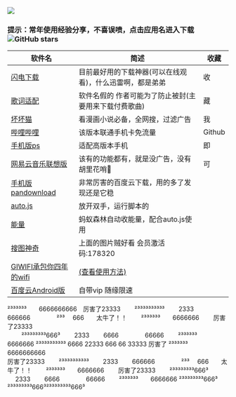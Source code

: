 ![](https://github.com/truetears1/truetears/blob/master/%E6%9C%AA%E6%A0%87%E9%A2%98-1.png)
### 提示：常年使用经验分享，不喜误喷，点击应用名进入下载![GitHub stars](https://img.shields.io/github/stars/truetears1/truetears.svg)

软件名 | 简述 | 收藏 
---- | ----- | ---
[闪电下载](https://www.lanzous.com/i4foc7c) | 目前最好用的下载神器(可以在线观看)，什么迅雷啊，都是弟弟 | 收
[歌词适配](http://t.cn/AiKYNuL7) | 软件名假的 作者可能为了防止被封(主要用来下载付费歌曲) | 藏
[坏坏猫](http://t.cn/Ai9b8Vec) | 看漫画小说必备，全网搜，过滤广告 | 我
[哔哩哔哩](http://t.cn/Ai9bD4oB) | 该版本联通手机卡免流量 | Github
[手机版ps](http://t.cn/Ai9bkPur) | 适配高版本手机 | 即
[网易云音乐联想版](https://www.lanzous.com/i4d2ush) | 该有的功能都有，就是没广告，没有胡里花哨🌸 | 可
[手机版pandownload](https://www.lanzous.com/i4d209i) | 非常厉害的百度云下载，用的多了发现还是它稳 | 
[auto.js](https://www.lanzous.com/i4d1yyb) | 放开双手，运行脚本的
[能量]() | 蚂蚁森林自动收能量，配合auto.js使用
[搜图神奇](https://www.lanzous.com/i4f6gef) | 上面的图片贼好看 会员激活码:178320
[GIWIFI承包你四年的wifi](http://wifi.huixia.cc) | [(查看使用方法)](http://wifi.huixia.cc/app/book_main.html)
[百度云Android版](https://www.lanzous.com/i4gkate) | 自带vip  随缘限速

   
²³³³³³³　　6666666666　厉害了23333　　 ²³³³³³³³³³³　　 2333　　 666666　　　　 ²³³　 666　　太牛了！！　　 ²³³³³³³　　6666666 　　厉害了23333<br>　　 ²³³³³³³³³666³　　 2333　　 6666　　　　 66666　　 ²³³³³³³　　6666666       ²³³³³³³³³³³  6666   22333   666   66 33333  厉害了
²³³³³³³　　6666666666　<br>厉害了23333　　 ²³³³³³³³³³³　　 2333　　 666666　　　　 ²³³　 666　　太牛了！！　　 ²³³³³³³　　6666666 　　厉害了23333　　 ²³³³³³³³³666³　<br>　 2333　　 6666　　　　 66666　　 ²³³³³³³　　6666666    ²³³³³³³³³666³  ²³³³³³³³³666³²³³³³³³³³666³
   




